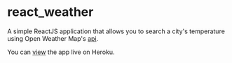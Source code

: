 # react_weather

A simple ReactJS application that allows you to search a city's temperature using Open Weather Map's [api](http://www.openweathermap.com).

You can [view](http://reactjs-temp.herokuapp.com) the app live on Heroku. 